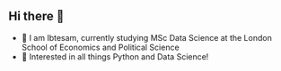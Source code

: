 ## Hi there 👋

- 🌱 I am Ibtesam, currently studying MSc Data Science at the London School of Economics and Political Science 
- 🏀 Interested in all things Python and Data Science!



<!--
**ibtesamfatma/ibtesamfatma** is a ✨ _special_ ✨ repository because its `README.md` (this file) appears on your GitHub profile.

Here are some ideas to get you started:


